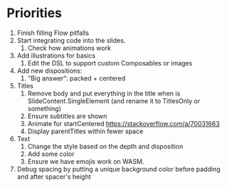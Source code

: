 # Priorities

1. Finish filling Flow pitfalls
2. Start integrating code into the slides.
    1. Check how animations work
3. Add illustrations for basics
    1. Edit the DSL to support custom Composables or images
4. Add new dispositions:
    1. "Big answer": packed + centered
5. Titles
   1. Remove body and put everything in the title when is SlideContent.SingleElement (and rename it to TitlesOnly or something)
   2. Ensure subtitles are shown
   3. Animate for startCentered https://stackoverflow.com/a/70031663
   4. Display parentTitles within fewer space
6. Text
    1. Change the style based on the depth and disposition
    2. Add some color
    3. Ensure we have emojis work on WASM.
7. Debug spacing by putting a unique background color before padding and after spacer's height